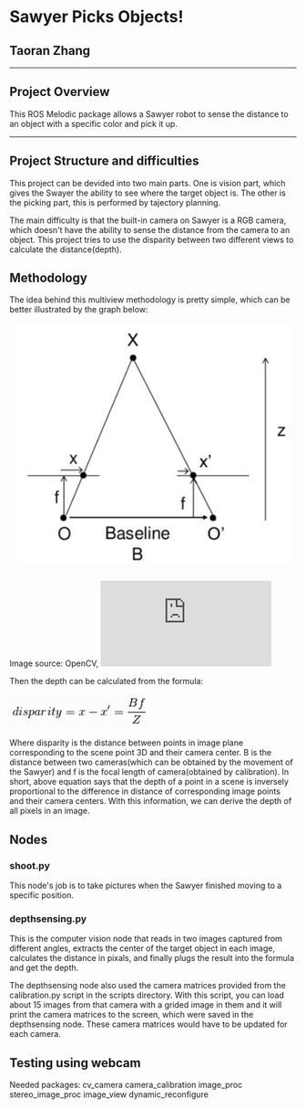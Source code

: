 # Sawyer Picks Objects!
## Taoran Zhang
****
## Project Overview
This ROS Melodic package allows a Sawyer robot to sense the distance to an object with a specific color and pick it up.

****
## Project Structure and difficulties
This project can be devided into two main parts. One is vision part, which gives the Swayer the ability to see where the target object is. The other is the picking part, this is performed by tajectory planning. 

The main difficulty is that the built-in camera on Sawyer is a RGB camera, which doesn't have the ability to sense the distance from the camera to an object. This project tries to use the disparity between two different views to calculate the distance(depth).

## Methodology
The idea behind this multiview methodology is pretty simple, which can be better illustrated by the graph below:

![Example of depth sensing](media/methodology.png)

Image source: OpenCV, ![Depth Map from Stereo Images](https://opencv-python-tutroals.readthedocs.io/en/latest/py_tutorials/py_calib3d/py_depthmap/py_depthmap.html)

Then the depth can be calculated from the formula:

![Example of formula](media/formula.png)

Where disparity is the distance between points in image plane corresponding to the scene point 3D and their camera center. B is the distance between two cameras(which can be obtained by the movement of the Sawyer) and f is the focal length of camera(obtained by calibration). In short, above equation says that the depth of a point in a scene is inversely proportional to the difference in distance of corresponding image points and their camera centers. With this information, we can derive the depth of all pixels in an image.

## Nodes

### shoot.py
This node's job is to take pictures when the Sawyer finished moving to a specific position.       

### depthsensing.py
This is the computer vision node that reads in two images captured from different angles, extracts the center of the target object in each image, calculates the distance in pixals, and finally plugs the result into the formula and get the depth.

The depthsensing node also used the camera matrices provided from the calibration.py script in the scripts directory.  With this script, you can load about 15 images from that camera with a grided image in them and it will print the camera matrices to the screen, which were saved in the depthsensing node.  These camera matrices would have to be updated for each camera.


## Testing using webcam
Needed packages: cv_camera camera_calibration image_proc stereo_image_proc image_view dynamic_reconfigure
